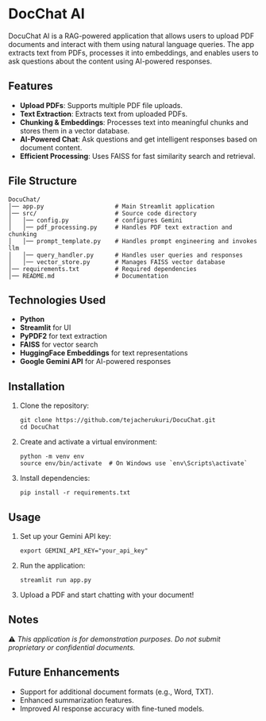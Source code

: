 # DocChat AI

DocuChat AI is a RAG-powered application that allows users to upload PDF documents and interact with them using natural language queries. The app extracts text from PDFs, processes it into embeddings, and enables users to ask questions about the content using AI-powered responses.


## Features

-  **Upload PDFs**: Supports multiple PDF file uploads.
-  **Text Extraction**: Extracts text from uploaded PDFs.
-  **Chunking & Embeddings**: Processes text into meaningful chunks and stores them in a vector database.
-  **AI-Powered Chat**: Ask questions and get intelligent responses based on document content.
-  **Efficient Processing**: Uses FAISS for fast similarity search and retrieval.

## File Structure

```plaintext
DocuChat/
│── app.py                    # Main Streamlit application
│── src/                      # Source code directory
│   │── config.py             # configures Gemini
│   │── pdf_processing.py     # Handles PDF text extraction and chunking
│   │── prompt_template.py    # Handles prompt engineering and invokes llm
│   │── query_handler.py      # Handles user queries and responses
│   │── vector_store.py       # Manages FAISS vector database
│── requirements.txt          # Required dependencies
│── README.md                 # Documentation
```

## Technologies Used

- **Python**
- **Streamlit** for UI
- **PyPDF2** for text extraction
- **FAISS** for vector search
- **HuggingFace Embeddings** for text representations
- **Google Gemini API** for AI-powered responses

## Installation

1. Clone the repository:
   ```
   git clone https://github.com/tejacherukuri/DocuChat.git
   cd DocuChat
   ```
2. Create and activate a virtual environment:
   ```
   python -m venv env
   source env/bin/activate  # On Windows use `env\Scripts\activate`
   ```
3. Install dependencies:
   ```
   pip install -r requirements.txt
   ```

## Usage

1. Set up your Gemini API key:
   ```
   export GEMINI_API_KEY="your_api_key"
   ```
2. Run the application:
   ```
   streamlit run app.py
   ```
3. Upload a PDF and start chatting with your document!

## Notes

⚠️ *This application is for demonstration purposes. Do not submit proprietary or confidential documents.*

## Future Enhancements

- Support for additional document formats (e.g., Word, TXT).
- Enhanced summarization features.
- Improved AI response accuracy with fine-tuned models.

